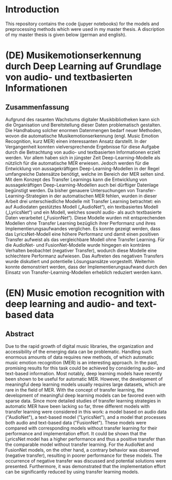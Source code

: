 # Introduction
This repository contains the code (jupyer notebooks) for the models and preprocessing methods which were used in my master thesis. A discription of my master thesis is given below (german and english).

# (DE) Musikemotionserkennung durch Deep Learning auf Grundlage von audio- und textbasierten Informationen
## Zusammenfassung
Aufgrund des rasanten Wachstums digitaler Musikbibliotheken kann sich die Organisation und Bereitstellung dieser Daten problematisch gestalten. Die Handhabung solcher enormen Datenmengen bedarf neuer Methoden, wovon die automatische Musikemotionserkennung (engl. Music Emotion Recognition, kurz MER) einen interessanten Ansatz darstellt. In der Vergangenheit konnten vielversprechende Ergebnisse für diese Aufgabe durch die Betrachtung von audio- und textbasierten Informationen erzielt werden. Vor allem haben sich in jüngster Zeit Deep-Learning-Modelle als nützlich für die automatische MER erwiesen. Jedoch werden für die Entwicklung von aussagekräftigen Deep-Learning-Modellen in der Regel umfangreiche Datensätze benötigt, welche im Bereich der MER selten sind. Mit dem Konzept des Transfer Learnings kann die Entwicklung von aussagekräftigen Deep-Learning-Modellen auch bei dürftiger Datenlage begünstigt werden. Da bisher genauere Untersuchungen von Transfer- Learning-Strategien in der automatischen MER fehlen, wurden in dieser Arbeit drei unterschiedliche Modelle mit Transfer Learning betrachtet: ein auf Audiodaten gestütztes Modell („AudioNet“), ein textbasiertes Modell („LyricsNet“) und ein Modell, welches sowohl audio- als auch textbasierte Daten verarbeitet („FusionNet“). Diese Modelle wurden mit entsprechenden Modellen ohne Transfer Learning bezüglich ihrer Performanz und ihres Implementierungsaufwandes verglichen.
Es konnte gezeigt werden, dass das LyricsNet-Modell eine höhere Performanz und damit einen positiven Transfer aufweist als das vergleichbare Modell ohne Transfer Learning. Für die AudioNet- und FusionNet-Modelle wurde hingegen ein konträres Verhalten beobachtet (negativer Transfer), wodurch diese Modelle eine schlechtere Performanz aufwiesen. Das Auftreten des negativen Transfers wurde diskutiert und potentielle Lösungsansätze vorgestellt. Weiterhin konnte demonstriert werden, dass der Implementierungsaufwand durch den Einsatz von Transfer-Learning-Modellen erheblich reduziert werden kann.

# (EN) Music emotion recognition with deep learning and audio- and text-based data
## Abstract
Due to the rapid growth of digital music libraries, the organization and accessibility of the emerging data can be problematic. Handling such enormous amounts of data requires new methods, of which automatic music emotion recognition (MER) is an interesting approach. In the past, promising results for this task could be achieved by considering audio- and text-based information. Most notably, deep learning models have recently been shown to be useful for automatic MER. However, the development of meaningful deep learning models usually requires large datasets, which are rare in the field of MER. With the concept of transfer learning, the development of meaningful deep learning models can be favored even with sparse data. Since more detailed studies of transfer learning strategies in automatic MER have been lacking so far, three different models with transfer learning were considered in this work: a model based on audio data ("AudioNet"), a text-based model ("LyricsNet"), and a model that processes both audio and text-based data ("FusionNet"). These models were compared with corresponding models without transfer learning for their performance and implementation effort. It could be shown that the LyricsNet model has a higher performance and thus a positive transfer than the comparable model without transfer learning. For the AudioNet and FusionNet models, on the other hand, a contrary behavior was observed (negative transfer), resulting in poorer performance for these models. The occurrence of negative transfer was discussed and potential solutions were presented. Furthermore, it was demonstrated that the implementation effort can be significantly reduced by using transfer learning models.
